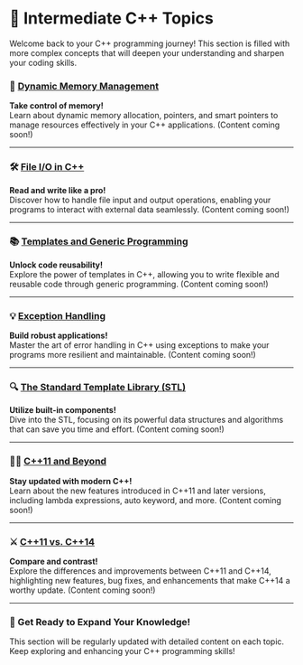 # 🌟 Intermediate C++ Topics

Welcome back to your C++ programming journey! This section is filled with more complex concepts that will deepen your understanding and sharpen your coding skills.

### 🚀 [Dynamic Memory Management](#)
**Take control of memory!**  
Learn about dynamic memory allocation, pointers, and smart pointers to manage resources effectively in your C++ applications. (Content coming soon!)

---

### 🛠️ [File I/O in C++](#)
**Read and write like a pro!**  
Discover how to handle file input and output operations, enabling your programs to interact with external data seamlessly. (Content coming soon!)

---

### 📚 [Templates and Generic Programming](#)
**Unlock code reusability!**  
Explore the power of templates in C++, allowing you to write flexible and reusable code through generic programming. (Content coming soon!)

---

### 💡 [Exception Handling](#)
**Build robust applications!**  
Master the art of error handling in C++ using exceptions to make your programs more resilient and maintainable. (Content coming soon!)

---

### 🔍 [The Standard Template Library (STL)](#)
**Utilize built-in components!**  
Dive into the STL, focusing on its powerful data structures and algorithms that can save you time and effort. (Content coming soon!)

---

### 🧑‍💻 [C++11 and Beyond](#)
**Stay updated with modern C++!**  
Learn about the new features introduced in C++11 and later versions, including lambda expressions, auto keyword, and more. (Content coming soon!)

---

### ⚔️ [C++11 vs. C++14](./intro.md)    
**Compare and contrast!**  
Explore the differences and improvements between C++11 and C++14, highlighting new features, bug fixes, and enhancements that make C++14 a worthy update. (Content coming soon!)

---

### 📅 Get Ready to Expand Your Knowledge!
This section will be regularly updated with detailed content on each topic. Keep exploring and enhancing your C++ programming skills!
